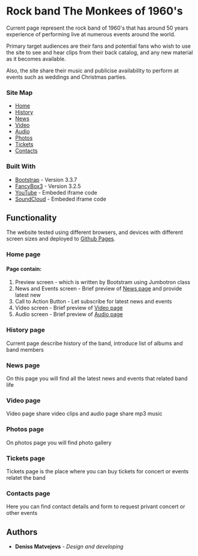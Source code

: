# Rock band The Monkees of 1960's

Current page represent the rock band of 1960's that has around 50 years experience of performing live at numerous events around the world.
    
Primary target audiences are their fans and potential fans who wish to use the site to see and hear clips from their back catalog, and any new material as it becomes available.
    
Also, the site share their music and publicise availability to perform at events such as weddings and Christmas parties.

### Site Map

* [Home](https://madenden.github.io/project_theMonkees/index.html)
* [History](https://madenden.github.io/project_theMonkees/history.html)
* [News](https://madenden.github.io/project_theMonkees/news.html)
* [Video](https://madenden.github.io/project_theMonkees/video.html)
* [Audio](https://madenden.github.io/project_theMonkees/audio.html)
* [Photos](https://madenden.github.io/project_theMonkees/photos.html)
* [Tickets](https://madenden.github.io/project_theMonkees/tickets.html)
* [Contacts](https://madenden.github.io/project_theMonkees/contacts.html)

### Built With 

* [Bootstrap](https://getbootstrap.com/docs/3.3/) - Version 3.3.7
* [FancyBox3](http://fancyapps.com/fancybox/3/) - Version 3.2.5
* [YouTube](https://www.youtube.com/) - Embeded iframe code
* [SoundCloud](https://soundcloud.com) - Embeded iframe code
    
## Functionality

The website tested using different browsers, and devices with different screen sizes and deployed to [Github Pages](https://madenden.github.io/project_theMonkees/).

### Home page

 #### Page contain:
 
1. Preview screen - which is written by Bootstram using Jumbotron class
2. News and Events screen - Brief preview of [News page](https://madenden.github.io/project_theMonkees/news.html) and provide latest new
3. Call to Action Button - Let subscribe for latest news and events
4. Video screen - Brief preview of [Video page](https://madenden.github.io/project_theMonkees/video.html)
4. Audio screen - Brief preview of [Audio page](https://madenden.github.io/project_theMonkees/audio.html)
 
### History page

Current page describe history of the band, introduce list of albums and band members
 
### News page

On this page you will find all the latest news and events that related band life
    
### Video page

Video page share video clips and audio page share mp3 music
    
### Photos page

On photos page you will find photo gallery 
    
### Tickets page

Tickets page is the place where you can buy tickets for concert or events relatet the band

### Contacts page

Here you can find contact details and form to request privant concert or other events

## Authors

* **Deniss Matvejevs** - *Design and developing* 



